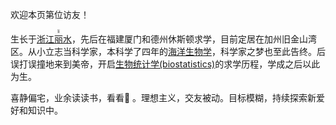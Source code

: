 <!-- ##{“script”: "<script async src='//busuanzi.ibruce.info/busuanzi/2.3/busuanzi.pure.mini.js'></script>"}##-->

<!-- ##{"script":"<script>document.getElementById('user-content-busuanzi').id='busuanzi_container_site_uv';busuanzi=document.getElementById('busuanzi_container_site_uv');busuanzi.style.display='none';busuanzi.childNodes[1].id='busuanzi_value_site_uv';busuanzi.childNodes[3].id='busuanzi_value_site_pv';</script><script async src='//busuanzi.ibruce.info/busuanzi/2.3/busuanzi.pure.mini.js'></script>"}## -->

<span id="busuanzi">欢迎本页第<span></span>位访友！</span>

生长于[浙江<ruby>丽<rt>lí</rt></ruby>水](https://en.wikipedia.org/wiki/Lishui)，先后在福建厦门和德州休斯顿求学，目前定居在加州旧金山湾区。从小立志当科学家，本科学了四年的[海洋生物学](https://en.wikipedia.org/wiki/Marine_biology)，科学家之梦也至此告终。后误打误撞地来到美帝，开启[生物统计学(biostatistics)](https://en.wikipedia.org/wiki/Biostatistics)的求学历程，学成之后以此为生。

喜静偏宅，业余读读书，看看🏀 。理想主义，交友被动。目标模糊，持续探索新爱好和知识中。

